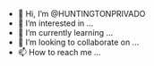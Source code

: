 - 👋 Hi, I’m @HUNTINGTONPRIVADO
- 👀 I’m interested in ...
- 🌱 I’m currently learning ...
- 💞️ I’m looking to collaborate on ...
- 📫 How to reach me ...

<!---
HUNTINGTONPRIVADO/HUNTINGTONPRIVADO is a ✨ special ✨ repository because its `README.md` (this file) appears on your GitHub profile.
You can click the Preview link to take a look at your changes.
--->
